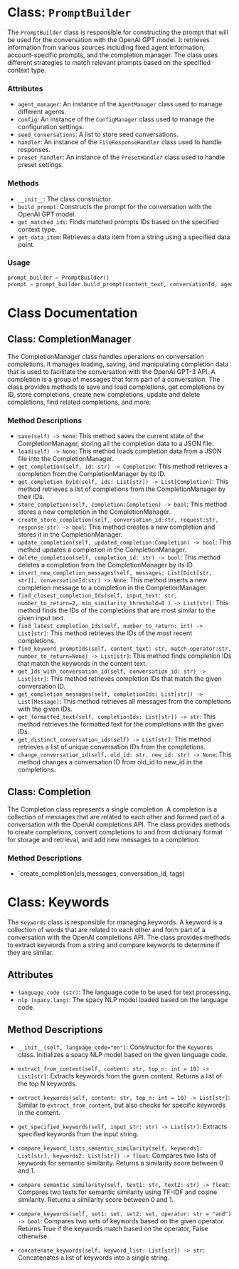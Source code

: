 # Class: `PromptBuilder`

The `PromptBuilder` class is responsible for constructing the prompt that will be used for the conversation with the OpenAI GPT model. It retrieves information from various sources including fixed agent information, account-specific prompts, and the completion manager. The class uses different strategies to match relevant prompts based on the specified context type.

### Attributes

- `agent_manager`: An instance of the `AgentManager` class used to manage different agents.
- `config`: An instance of the `ConfigManager` class used to manage the configuration settings.
- `seed_conversations`: A list to store seed conversations.
- `handler`: An instance of the `FileResponseHandler` class used to handle responses.
- `preset_handler`: An instance of the `PresetHandler` class used to handle preset settings.

### Methods

- `__init__`: The class constructor.
- `build_prompt`: Constructs the prompt for the conversation with the OpenAI GPT model.
- `get_matched_ids`: Finds matched prompts IDs based on the specified context type.
- `get_data_item`: Retrieves a data item from a string using a specified data point.

### Usage

```python
prompt_builder = PromptBuilder()
prompt = prompt_builder.build_prompt(content_text, conversationId, agent_name, account_name, context_type, max_prompt_chars, max_prompt_conversations)
```

# Class Documentation

## Class: CompletionManager

The CompletionManager class handles operations on conversation completions. It manages loading, saving, and manipulating completion data that is used to facilitate the conversation with the OpenAI GPT-3 API. A completion is a group of messages that form part of a conversation. The class provides methods to save and load completions, get completions by ID, store completions, create new completions, update and delete completions, find related completions, and more.

### Method Descriptions

- `save(self) -> None`: This method saves the current state of the CompletionManager, storing all the completion data to a JSON file.
- `load(self) -> None`: This method loads completion data from a JSON file into the CompletionManager.
- `get_completion(self, id: str) -> Completion`: This method retrieves a completion from the CompletionManager by its ID.
- `get_completion_byId(self, ids: List[str]) -> List[Completion]`: This method retrieves a list of completions from the CompletionManager by their IDs.
- `store_completion(self, completion:Completion) -> bool`: This method stores a new completion in the CompletionManager.
- `create_store_completion(self, conversation_id:str, request:str, response:str) -> bool`: This method creates a new completion and stores it in the CompletionManager.
- `update_completion(self, updated_completion:Completion) -> bool`: This method updates a completion in the CompletionManager.
- `delete_completion(self, completion_id: str) -> bool`: This method deletes a completion from the CompletionManager by its ID.
- `insert_new_completion_messages(self, messages: List[Dict[str, str]], conversationId:str) -> None`: This method inserts a new completion message to a completion in the CompletionManager.
- `find_closest_completion_Ids(self, input_text: str, number_to_return=2, min_similarity_threshold=0 ) -> List[str]`: This method finds the IDs of the completions that are most similar to the given input text.
- `find_latest_completion_Ids(self, number_to_return: int) -> List[str]`: This method retrieves the IDs of the most recent completions.
- `find_keyword_promptIds(self, content_text: str, match_operator:str, number_to_return=None) -> List[str]`: This method finds completion IDs that match the keywords in the content text.
- `get_Ids_with_conversation_id(self, conversation_id: str) -> List[str]`: This method retrieves completion IDs that match the given conversation ID.
- `get_completion_messages(self, completionIds: List[str]) -> List[Message]`: This method retrieves all messages from the completions with the given IDs.
- `get_formatted_text(self, completionIds: List[str]) -> str`: This method retrieves the formatted text for the completions with the given IDs.
- `get_distinct_conversation_ids(self) -> List[str]`: This method retrieves a list of unique conversation IDs from the completions.
- `change_conversation_id(self, old_id: str, new_id: str) -> None`: This method changes a conversation ID from old_id to new_id in the completions.

## Class: Completion

The Completion class represents a single completion. A completion is a collection of messages that are related to each other and formed part of a conversation with the OpenAI completions API. The class provides methods to create completions, convert completions to and from dictionary format for storage and retrieval, and add new messages to a completion.

### Method Descriptions

- `create_completion(cls,messages, conversation_id, tags)



# Class: Keywords

The `Keywords` class is responsible for managing keywords. A keyword is a collection of words that are related to each other and form part of a conversation with the OpenAI completions API. The class provides methods to extract keywords from a string and compare keywords to determine if they are similar.

## Attributes

- `language_code (str)`: The language code to be used for text processing.
- `nlp (spacy.lang)`: The spacy NLP model loaded based on the language code.

## Method Descriptions

- `__init__(self, language_code="en")`: Constructor for the `Keywords` class. Initializes a spacy NLP model based on the given language code.

- `extract_from_content(self, content: str, top_n: int = 10) -> List[str]`: Extracts keywords from the given content. Returns a list of the top N keywords.

- `extract_keywords(self, content: str, top_n: int = 10) -> List[str]`: Similar to `extract_from_content`, but also checks for specific keywords in the content.

- `get_specified_keywords(self, input_str: str) -> List[str]`: Extracts specified keywords from the input string.

- `compare_keyword_lists_semantic_similarity(self, keywords1: List[str], keywords2: List[str]) -> float`: Compares two lists of keywords for semantic similarity. Returns a similarity score between 0 and 1.

- `compare_semantic_similarity(self, text1: str, text2: str) -> float`: Compares two texts for semantic similarity using TF-IDF and cosine similarity. Returns a similarity score between 0 and 1.

- `compare_keywords(self, set1: set, set2: set, operator: str = "and") -> bool`: Compares two sets of keywords based on the given operator. Returns True if the keywords match based on the operator, False otherwise.

- `concatenate_keywords(self, keyword_list: List[str]) -> str`: Concatenates a list of keywords into a single string.

